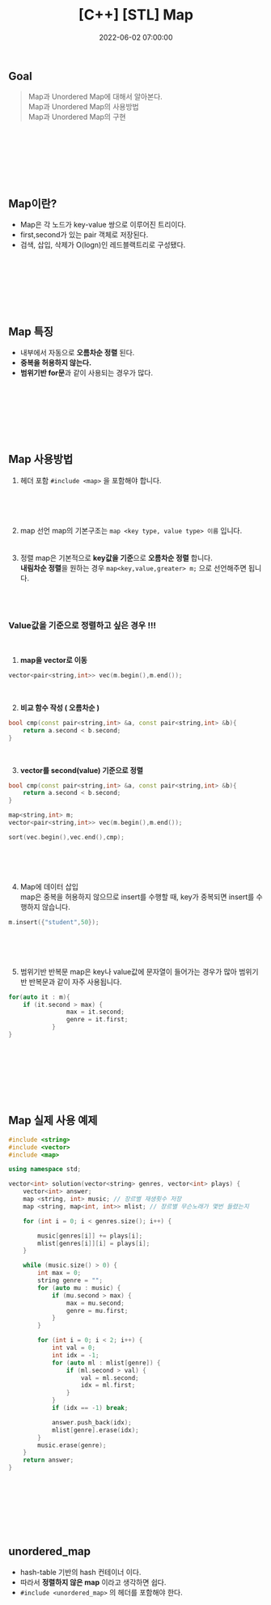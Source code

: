 ﻿---
permalink: /2022-06-02-Map/
published : true
title: "[C++] [STL] Map "
date: 2022-06-02 07:00:00
toc: true
toc_sticky: true
toc_label: "Map 과 Unordered_map"
categories:
- STL
tags:
- C++
- STL
- Map
- Unordered Map
---

## Goal

> Map과 Unordered Map에 대해서 알아본다.  
> Map과 Unordered Map의 사용방법  
> Map과 Unordered Map의 구현  

<br><br><br><br><br><br>

## Map이란?

- Map은 각 노드가 key-value 쌍으로 이루어진 트리이다.
- first,second가 있는 pair 객체로 저장된다.
- 검색, 삽입, 삭제가 O(logn)인 레드블랙트리로 구성됐다.


<br><br><br><br><br><br>

## Map 특징
- 내부에서 자동으로 **오름차순 정렬** 된다.
- **중복을 허용하지 않는다.**
- **범위기반 for문**과 같이 사용되는 경우가 많다.

<br><br><br><br><br><br>

## Map 사용방법

1. 헤더 포함
```#include <map>``` 을 포함해야 합니다.

<br><br><br>

2. map 선언
map의 기본구조는  ```map <key type, value type> 이름``` 입니다.
<br><br><br>
3. 정렬
map은 기본적으로 **key값을 기준**으로 **오름차순 정렬** 합니다.  
**내림차순 정렬**을 원하는 경우 ```map<key,value,greater> m;``` 으로 선언해주면 됩니다.

<br><br>

### Value값을 기준으로 정렬하고 싶은 경우 !!!
<br>

1) **map을 vector로 이동**  
```c++
vector<pair<string,int>> vec(m.begin(),m.end());
```
<br>

2) **비교 함수 작성 ( 오름차순 )**  
```c++
bool cmp(const pair<string,int> &a, const pair<string,int> &b){
	return a.second < b.second;
}
```
<br>

3) **vector를 second(value) 기준으로 정렬**
```c++
bool cmp(const pair<string,int> &a, const pair<string,int> &b){
	return a.second < b.second;
}

map<string,int> m;
vector<pair<string,int>> vec(m.begin(),m.end());

sort(vec.begin(),vec.end(),cmp);
```

<br><br><br>


4. Map에 데이터 삽입  
map은 중복을 허용하지 않으므로 insert를 수행할 때, key가 중복되면 insert를 수행하지 않습니다. 
```c++
m.insert({"student",50});
```

<br><br><br>


5. 범위기반 반복문
map은 key나 value값에 문자열이 들어가는 경우가 많아 범위기반 반복문과 같이 자주 사용됩니다.
```c++
for(auto it : m){
	if (it.second > max) {
                max = it.second;
                genre = it.first;
            }
}
```


<br> <br> <br><br> <br> <br>

## Map 실제 사용 예제
```c++
#include <string>
#include <vector>
#include <map>

using namespace std;

vector<int> solution(vector<string> genres, vector<int> plays) {
    vector<int> answer;
    map <string, int> music; // 장르별 재생횟수 저장
    map <string, map<int, int>> mlist; // 장르별 무슨노래가 몇번 들렸는지

    for (int i = 0; i < genres.size(); i++) {

        music[genres[i]] += plays[i];
        mlist[genres[i]][i] = plays[i];
    }

    while (music.size() > 0) {
        int max = 0;
        string genre = "";
        for (auto mu : music) {
            if (mu.second > max) {
                max = mu.second;
                genre = mu.first;
            }
        }

        for (int i = 0; i < 2; i++) {
            int val = 0;
            int idx = -1;
            for (auto ml : mlist[genre]) {
                if (ml.second > val) {
                    val = ml.second;
                    idx = ml.first;
                }
            }
            if (idx == -1) break;

            answer.push_back(idx);
            mlist[genre].erase(idx);
        }
        music.erase(genre);
    }
    return answer;
}
```

<br> <br> <br><br> <br> <br>

## unordered_map
- hash-table 기반의 hash 컨테이너 이다.
- 따라서 **정렬하지 않은 map** 이라고 생각하면 쉽다.
- ```#include <unordered_map>``` 의 헤더를 포함해야 한다.

